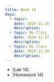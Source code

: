 ```yaml
---
title: Week 14
days:
  - topic: 
    date: 2019-11-25
    description: 
  - topic: No Class
    date: 2019-11-27
    description: 
  - topic: No Class
    date: 2019-11-29
    description: 
---
```


- [Lab 14]
- [Homework 14]
